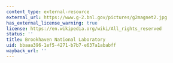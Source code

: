 ```yaml
---
content_type: external-resource
external_url: https://www.g-2.bnl.gov/pictures/g2magnet2.jpg
has_external_license_warning: true
license: https://en.wikipedia.org/wiki/All_rights_reserved
status: ''
title: Brookhaven National Laboratory
uid: bbaaa396-1ef5-4271-b7b7-e637a1ababff
wayback_url: ''
---
```

